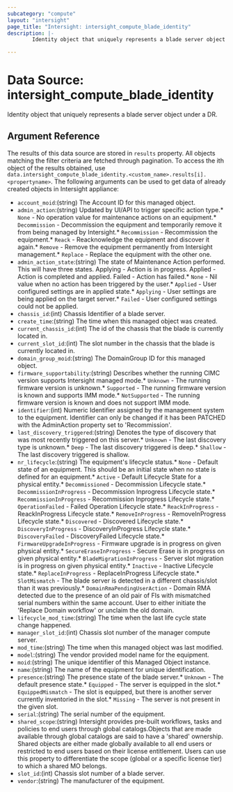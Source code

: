 ```yaml
---
subcategory: "compute"
layout: "intersight"
page_title: "Intersight: intersight_compute_blade_identity"
description: |-
        Identity object that uniquely represents a blade server object under a DR.

---
```


# Data Source: intersight_compute_blade_identity
Identity object that uniquely represents a blade server object under a DR.
## Argument Reference
The results of this data source are stored in `results` property.
All objects matching the filter criteria are fetched through pagination.
To access the ith object of the results obtained, use `data.intersight_compute_blade_identity.<custom_name>.results[i].<propertyname>`.
The following arguments can be used to get data of already created objects in Intersight appliance:
* `account_moid`:(string) The Account ID for this managed object. 
* `admin_action`:(string) Updated by UI/API to trigger specific action type.* `None` - No operation value for maintenance actions on an equipment.* `Decommission` - Decommission the equipment and temporarily remove it from being managed by Intersight.* `Recommission` - Recommission the equipment.* `Reack` - Reacknowledge the equipment and discover it again.* `Remove` - Remove the equipment permanently from Intersight management.* `Replace` - Replace the equipment with the other one. 
* `admin_action_state`:(string) The state of Maintenance Action performed. This will have three states. Applying - Action is in progress. Applied - Action is completed and applied. Failed - Action has failed.* `None` - Nil value when no action has been triggered by the user.* `Applied` - User configured settings are in applied state.* `Applying` - User settings are being applied on the target server.* `Failed` - User configured settings could not be applied. 
* `chassis_id`:(int) Chassis Identifier of a blade server. 
* `create_time`:(string) The time when this managed object was created. 
* `current_chassis_id`:(int) The id of the chassis that the blade is currently located in. 
* `current_slot_id`:(int) The slot number in the chassis that the blade is currently located in. 
* `domain_group_moid`:(string) The DomainGroup ID for this managed object. 
* `firmware_supportability`:(string) Describes whether the running CIMC version supports Intersight managed mode.* `Unknown` - The running firmware version is unknown.* `Supported` - The running firmware version is known and supports IMM mode.* `NotSupported` - The running firmware version is known and does not support IMM mode. 
* `identifier`:(int) Numeric Identifier assigned by the management system to the equipment. Identifier can only be changed if it has been PATCHED with the AdminAction property set to 'Recommission'. 
* `last_discovery_triggered`:(string) Denotes the type of discovery that was most recently triggered on this server.* `Unknown` - The last discovery type is unknown.* `Deep` - The last discovery triggered is deep.* `Shallow` - The last discovery triggered is shallow. 
* `nr_lifecycle`:(string) The equipment's lifecycle status.* `None` - Default state of an equipment. This should be an initial state when no state is defined for an equipment.* `Active` - Default Lifecycle State for a physical entity.* `Decommissioned` - Decommission Lifecycle state.* `DecommissionInProgress` - Decommission Inprogress Lifecycle state.* `RecommissionInProgress` - Recommission Inprogress Lifecycle state.* `OperationFailed` - Failed Operation Lifecycle state.* `ReackInProgress` - ReackInProgress Lifecycle state.* `RemoveInProgress` - RemoveInProgress Lifecycle state.* `Discovered` - Discovered Lifecycle state.* `DiscoveryInProgress` - DiscoveryInProgress Lifecycle state.* `DiscoveryFailed` - DiscoveryFailed Lifecycle state.* `FirmwareUpgradeInProgress` - Firmware upgrade is in progress on given physical entity.* `SecureEraseInProgress` - Secure Erase is in progress on given physical entity.* `BladeMigrationInProgress` - Server slot migration is in progress on given physical entity.* `Inactive` - Inactive Lifecycle state.* `ReplaceInProgress` - ReplaceInProgress Lifecycle state.* `SlotMismatch` - The blade server is detected in a different chassis/slot than it was previously.* `DomainRmaPendingUserAction` - Domain RMA detected due to the presence of an old pair of FIs with mismatched serial numbers within the same account. User to either initiate the 'Replace Domain workflow' or unclaim the old domain. 
* `lifecycle_mod_time`:(string) The time when the last life cycle state change happened. 
* `manager_slot_id`:(int) Chassis slot number of the manager compute server. 
* `mod_time`:(string) The time when this managed object was last modified. 
* `model`:(string) The vendor provided model name for the equipment. 
* `moid`:(string) The unique identifier of this Managed Object instance. 
* `name`:(string) The name of the equipment for unique identification. 
* `presence`:(string) The presence state of the blade server.* `Unknown` - The default presence state.* `Equipped` - The server is equipped in the slot.* `EquippedMismatch` - The slot is equipped, but there is another server currently inventoried in the slot.* `Missing` - The server is not present in the given slot. 
* `serial`:(string) The serial number of the equipment. 
* `shared_scope`:(string) Intersight provides pre-built workflows, tasks and policies to end users through global catalogs.Objects that are made available through global catalogs are said to have a 'shared' ownership. Shared objects are either made globally available to all end users or restricted to end users based on their license entitlement. Users can use this property to differentiate the scope (global or a specific license tier) to which a shared MO belongs. 
* `slot_id`:(int) Chassis slot number of a blade server. 
* `vendor`:(string) The manufacturer of the equipment. 
 
